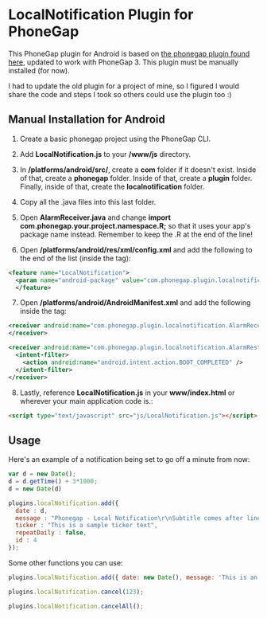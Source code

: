 LocalNotification Plugin for PhoneGap
==========================
This PhoneGap plugin for Android is based on [the phonegap plugin found here](https://github.com/phonegap/phonegap-plugins/tree/master/Android/LocalNotification), updated to work with PhoneGap 3. This plugin must be manually installed (for now).

I had to update the old plugin for a project of mine, so I figured I would share the code and steps I took so others could use the plugin too :)

## Manual Installation for Android

1) Create a basic phonegap project using the PhoneGap CLI.

2) Add **LocalNotification.js** to your **<project directory>/www/js** directory.

3) In **<project directory>/platforms/android/src/**, create a **com** folder if it doesn't exist. Inside of that, create a **phonegap** folder. Inside of that, create a **plugin** folder. Finally, inside of that, create the **localnotification** folder.

4) Copy all the .java files into this last folder.

5) Open **AlarmReceiver.java** and change **import com.phonegap.your.project.namespace.R;** so that it uses your app's package name instead. Remember to keep the .R at the end of the line!

6) Open **<project directory>/platforms/android/res/xml/config.xml** and add the following to the end of the <feature> list (inside the <widget> tag):

```xml
<feature name="LocalNotification">
  <param name="android-package" value="com.phonegap.plugin.localnotification.LocalNotification" />
  </feature>
```

7) Open **<project directory>/platforms/android/AndroidManifest.xml** and add the following inside the <application> tag:

```xml
<receiver android:name="com.phonegap.plugin.localnotification.AlarmReceiver" >
</receiver>

<receiver android:name="com.phonegap.plugin.localnotification.AlarmRestoreOnBoot" >
  <intent-filter>
    <action android:name="android.intent.action.BOOT_COMPLETED" />
  </intent-filter>
</receiver>
```

8) Lastly, reference **LocalNotification.js** in your **www/index.html** or wherever your main application code is.:

```html
<script type="text/javascript" src="js/LocalNotification.js"></script>
```

## Usage
Here's an example of a notification being set to go off a minute from now:

```js
var d = new Date();
d = d.getTime() + 3*1000;
d = new Date(d)

plugins.localNotification.add({
  date : d,             
  message : "Phonegap - Local Notification\r\nSubtitle comes after linebreak",
  ticker : "This is a sample ticker text",
  repeatDaily : false,
  id : 4
});
```

Some other functions you can use:
```js
plugins.localNotification.add({ date: new Date(), message: 'This is an Android alarm using the statusbar', id: 123 });

plugins.localNotification.cancel(123); 

plugins.localNotification.cancelAll();
```
